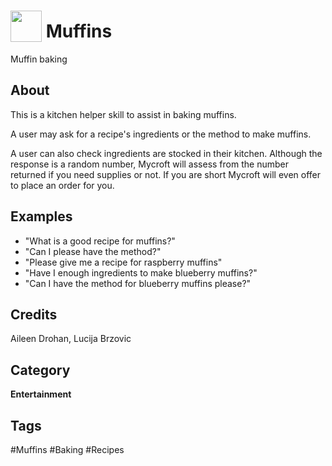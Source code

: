 # <img src="https://raw.githack.com/FortAwesome/Font-Awesome/master/svgs/solid/balance-scale.svg" card_color="#22A7F0" width="50" height="50" style="vertical-align:bottom"/> Muffins
Muffin baking

## About
This is a kitchen helper skill to assist in baking muffins. 

A user may ask for a recipe's ingredients or the method to make muffins.

A user can also check ingredients are stocked in their kitchen. Although the response is a random number, Mycroft will assess from the number returned if you need supplies or not. If you are short Mycroft will even offer to place an order for you.

## Examples
* "What is a good recipe for muffins?"
* "Can I please have the method?"
* "Please give me a recipe for raspberry muffins"
* "Have I enough ingredients to make blueberry muffins?"
* "Can I have the method for blueberry muffins please?"

## Credits
Aileen Drohan, Lucija Brzovic

## Category
**Entertainment**

## Tags
#Muffins
#Baking
#Recipes

